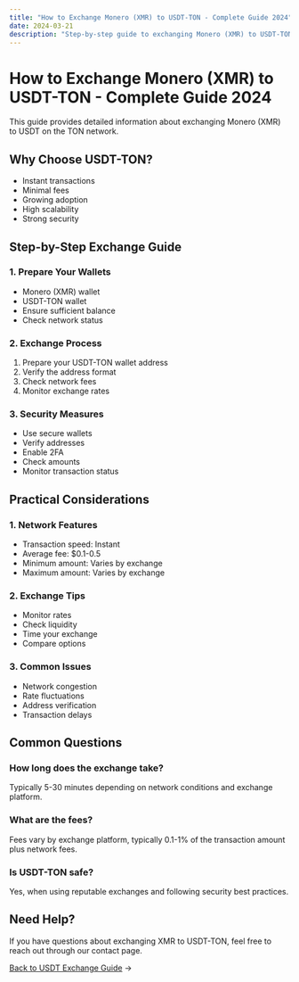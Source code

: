 ```yaml
---
title: "How to Exchange Monero (XMR) to USDT-TON - Complete Guide 2024"
date: 2024-03-21
description: "Step-by-step guide to exchanging Monero (XMR) to USDT-TON. Learn about the TON network, exchange process, and security measures."
---
```


# How to Exchange Monero (XMR) to USDT-TON - Complete Guide 2024

This guide provides detailed information about exchanging Monero (XMR) to USDT on the TON network.

## Why Choose USDT-TON?

-   Instant transactions
-   Minimal fees
-   Growing adoption
-   High scalability
-   Strong security

## Step-by-Step Exchange Guide

### 1. Prepare Your Wallets

-   Monero (XMR) wallet
-   USDT-TON wallet
-   Ensure sufficient balance
-   Check network status

### 2. Exchange Process

1. Prepare your USDT-TON wallet address
2. Verify the address format
3. Check network fees
4. Monitor exchange rates

### 3. Security Measures

-   Use secure wallets
-   Verify addresses
-   Enable 2FA
-   Check amounts
-   Monitor transaction status

## Practical Considerations

### 1. Network Features

-   Transaction speed: Instant
-   Average fee: $0.1-0.5
-   Minimum amount: Varies by exchange
-   Maximum amount: Varies by exchange

### 2. Exchange Tips

-   Monitor rates
-   Check liquidity
-   Time your exchange
-   Compare options

### 3. Common Issues

-   Network congestion
-   Rate fluctuations
-   Address verification
-   Transaction delays

## Common Questions

### How long does the exchange take?

Typically 5-30 minutes depending on network conditions and exchange platform.

### What are the fees?

Fees vary by exchange platform, typically 0.1-1% of the transaction amount plus network fees.

### Is USDT-TON safe?

Yes, when using reputable exchanges and following security best practices.

## Need Help?

If you have questions about exchanging XMR to USDT-TON, feel free to reach out through our contact page.

[Back to USDT Exchange Guide](/exchanges/xmr-to-usdt/) →
